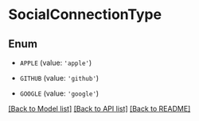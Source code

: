 # SocialConnectionType


## Enum

* `APPLE` (value: `'apple'`)

* `GITHUB` (value: `'github'`)

* `GOOGLE` (value: `'google'`)

[[Back to Model list]](../README.md#documentation-for-models) [[Back to API list]](../README.md#documentation-for-api-endpoints) [[Back to README]](../README.md)


